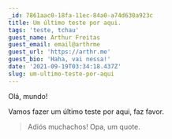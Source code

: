 ```yaml
---
_id: 7861aac0-18fa-11ec-84a0-a74d630a923c
title: Um último teste por aqui.
tags: 'teste, tchau'
guest_name: Arthur Freitas
guest_email: email@arthrme
guest_url: 'https://arthr.me'
guest_bio: 'Haha, vai nessa!'
date: '2021-09-19T03:34:18.437Z'
slug: um-ultimo-teste-por-aqui
---
```

Olá, mundo!

Vamos fazer um último teste por aqui, faz favor.

> Adiós muchachos!
> Opa, um quote.
